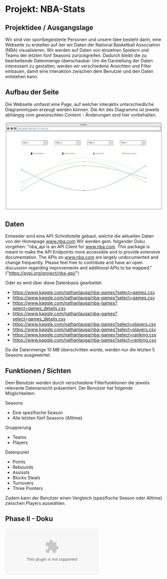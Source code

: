 # Projekt: NBA-Stats

## Projektidee / Ausgangslage

Wir sind vier sportbegeisterte Personen und unsere Idee besteht darin, eine Webseite zu erstellen auf der wir Daten der National Basketball Association (NBA) visualisieren. Wir werden auf Daten von einzelnen Spielern und Teams der letzten fünf Seasons zurückgreifen. Dadurch bleibt die zu bearbeitende Datenmenge überschaubar. Um die Darstellung der Daten interessant zu gestalten, werden wir verschiedene Ansichten und Filter einbauen, damit eine Interaktion zwischen dem Benutzer und den Daten entstehen kann.

## Aufbau der Seite
Die Webseite umfasst eine Page, auf welcher interaktiv unterschiedliche Diagrammtypen erzeugt werden können.
Die Art des Diagramms ist jeweils abhängig vom gewünschten Content - Änderungen sind hier vorbehalten.

![Mockup](./Mockup.jpeg)

## Daten
Entweder wird eine API-Schnittstelle gebaut, welche die aktuellen Daten von der Homepage www.nba.com
Wir werden gem. folgender Doku vorgehen: "nba_api is an API Client for www.nba.com. This package is meant to make the API Endpoints more accessible and to provide extensive documentation. The APIs on www.nba.com are largely undocumented and change frequently. Please feel free to contribute and have an open discussion regarding improvements and additional APIs to be mapped." ("https://pypi.org/project/nba-api/")

Oder es wird über diese Datenbasis gearbeitet:
- https://www.kaggle.com/nathanlauga/nba-games?select=games.csv 
- https://www.kaggle.com/nathanlauga/nba-games?select=games.csv
- https://www.kaggle.com/nathanlauga/nba-games?select=games_details.csv
- https://www.kaggle.com/nathanlauga/nba-games?select=games_details.csv
- https://www.kaggle.com/nathanlauga/nba-games?select=players.csv
- https://www.kaggle.com/nathanlauga/nba-games?select=players.csv
- https://www.kaggle.com/nathanlauga/nba-games?select=ranking.csv
- https://www.kaggle.com/nathanlauga/nba-games?select=ranking.csv

Da die Datenmenge 10 MB überschritten würde, werden nur die letzten 5 Seasons ausgewertet.</p>

## Funktionen / Sichten
Dem Benutzer werden durch verschiedene Filterfunktionen die jeweils relevante Datenansicht präsentiert. Der Benutzer hat folgende Möglichkeiten:

Seasons

- Eine spezifische Season
- Alle letzten fünf Seasons (Alltime)

Gruppierung

- Teams
- Players

Datenpunkt

- Points
- Rebounds
- Assissts
- Blocks Steals
- Turnovers
- Three Pointers

Zudem kann der Benutzer einen Vergleich (spezifische Season oder Alltime) zwischen Players auswählen.

## Phase II - Doku

![Phase II](./Phase_II.docx)